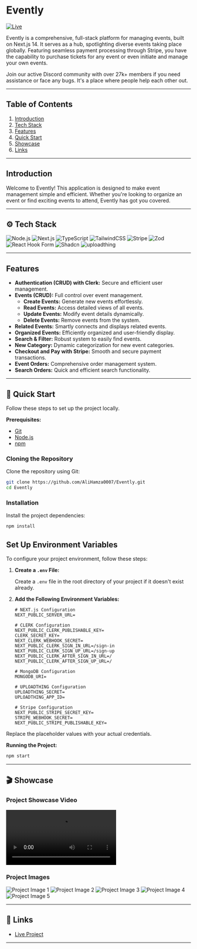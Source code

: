 # Evently

[![Live](https://img.shields.io/badge/Live-Link-blue?style=for-the-badge&logo=netlify)](https://evently007.netlify.app/)

Evently is a comprehensive, full-stack platform for managing events, built on Next.js 14. It serves as a hub, spotlighting diverse events taking place globally. Featuring seamless payment processing through Stripe, you have the capability to purchase tickets for any event or even initiate and manage your own events.

Join our active Discord community with over 27k+ members if you need assistance or face any bugs. It's a place where people help each other out.

---

## Table of Contents

1. [Introduction](#introduction)
2. [Tech Stack](#tech-stack)
3. [Features](#features)
4. [Quick Start](#quick-start)
5. [Showcase](#showcase)
6. [Links](#links)

---

## Introduction

Welcome to Evently! This application is designed to make event management simple and efficient. Whether you're looking to organize an event or find exciting events to attend, Evently has got you covered.

---

## ⚙️ Tech Stack

![Node.js](https://img.shields.io/badge/Node.js-339933?style=for-the-badge&logo=node.js&logoColor=white)
![Next.js](https://img.shields.io/badge/Next.js-000000?style=for-the-badge&logo=next.js&logoColor=white)
![TypeScript](https://img.shields.io/badge/TypeScript-007ACC?style=for-the-badge&logo=typescript&logoColor=white)
![TailwindCSS](https://img.shields.io/badge/TailwindCSS-38B2AC?style=for-the-badge&logo=tailwind-css&logoColor=white)
![Stripe](https://img.shields.io/badge/Stripe-008CDD?style=for-the-badge&logo=stripe&logoColor=white)
![Zod](https://img.shields.io/badge/Zod-3178C6?style=for-the-badge&logo=zod&logoColor=white)
![React Hook Form](https://img.shields.io/badge/React_Hook_Form-EC5990?style=for-the-badge&logo=react-hook-form&logoColor=white)
![Shadcn](https://img.shields.io/badge/Shadcn-61DAFB?style=for-the-badge&logo=react&logoColor=white)
![uploadthing](https://img.shields.io/badge/uploadthing-555?style=for-the-badge&logo=uploadthing&logoColor=white)

---

## Features

- **Authentication (CRUD) with Clerk:** Secure and efficient user management.
- **Events (CRUD):** Full control over event management.
  - **Create Events:** Generate new events effortlessly.
  - **Read Events:** Access detailed views of all events.
  - **Update Events:** Modify event details dynamically.
  - **Delete Events:** Remove events from the system.
- **Related Events:** Smartly connects and displays related events.
- **Organized Events:** Efficiently organized and user-friendly display.
- **Search & Filter:** Robust system to easily find events.
- **New Category:** Dynamic categorization for new event categories.
- **Checkout and Pay with Stripe:** Smooth and secure payment transactions.
- **Event Orders:** Comprehensive order management system.
- **Search Orders:** Quick and efficient search functionality.

---

## 🤸 Quick Start

Follow these steps to set up the project locally.

**Prerequisites:**

- [Git](https://git-scm.com/)
- [Node.js](https://nodejs.org/en)
- [npm](https://www.npmjs.com/)

### Cloning the Repository

Clone the repository using Git:

```bash
git clone https://github.com/AliHamza0007/Evently.git
cd Evently
```

### Installation

Install the project dependencies:

```bash
npm install
```

## Set Up Environment Variables

To configure your project environment, follow these steps:

1. **Create a `.env` File:**

   Create a `.env` file in the root directory of your project if it doesn't exist already.

2. **Add the Following Environment Variables:**

   ```dotenv
   # NEXT.js Configuration
   NEXT_PUBLIC_SERVER_URL=

   # CLERK Configuration
   NEXT_PUBLIC_CLERK_PUBLISHABLE_KEY=
   CLERK_SECRET_KEY=
   NEXT_CLERK_WEBHOOK_SECRET=
   NEXT_PUBLIC_CLERK_SIGN_IN_URL=/sign-in
   NEXT_PUBLIC_CLERK_SIGN_UP_URL=/sign-up
   NEXT_PUBLIC_CLERK_AFTER_SIGN_IN_URL=/
   NEXT_PUBLIC_CLERK_AFTER_SIGN_UP_URL=/

   # MongoDB Configuration
   MONGODB_URI=

   # UPLOADTHING Configuration
   UPLOADTHING_SECRET=
   UPLOADTHING_APP_ID=

   # Stripe Configuration
   NEXT_PUBLIC_STRIPE_SECRET_KEY=
   STRIPE_WEBHOOK_SECRET=
   NEXT_PUBLIC_STRIPE_PUBLISHABLE_KEY=
   ```

Replace the placeholder values with your actual credentials.

**Running the Project:**

```bash
npm start
```

---

## 🎬 Showcase

### Project Showcase Video

<video controls>
  <source src="./ShowCase/recording.mp4" type="video/x-matroska">
  Your browser does not support the video tag or the file format.
</video>

### Project Images

![Project Image 1](./ShowCase/2.png)
![Project Image 2](./ShowCase/3.png)
![Project Image 3](./ShowCase/4.png)
![Project Image 4](./ShowCase/1.png)
![Project Image 5](./ShowCase/5.png)

---

## 🔗 Links

- [Live Project](https://evently007.netlify.app/)

---

```

```
